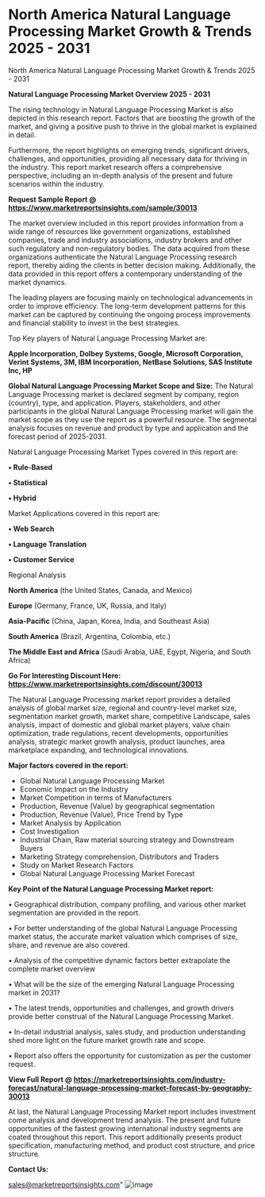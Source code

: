 # North America Natural Language Processing Market Growth & Trends 2025 - 2031
 North America Natural Language Processing Market Growth & Trends 2025 - 2031

<Strong> Natural Language Processing Market Overview 2025 - 2031</strong>

The rising technology in Natural Language Processing Market is also depicted in this research report. Factors that are boosting the growth of the market, and giving a positive push to thrive in the global market is explained in detail.

Furthermore, the report highlights on emerging trends, significant drivers, challenges, and opportunities, providing all necessary data for thriving in the industry. This report market research offers a comprehensive perspective, including an in-depth analysis of the present and future scenarios within the industry.

<strong>Request Sample Report @ <a href=https://www.marketreportsinsights.com/sample/30013>https://www.marketreportsinsights.com/sample/30013</a></strong>

The market overview included in this report provides information from a wide range of resources like government organizations, established companies, trade and industry associations, industry brokers and other such regulatory and non-regulatory bodies. The data acquired from these organizations authenticate the Natural Language Processing research report, thereby aiding the clients in better decision making. Additionally, the data provided in this report offers a contemporary understanding of the market dynamics.

The leading players are focusing mainly on technological advancements in order to improve efficiency. The long-term development patterns for this market can be captured by continuing the ongoing process improvements and financial stability to invest in the best strategies.

Top Key players of Natural Language Processing Market are:

<strong>Apple Incorporation, Dolbey Systems, Google, Microsoft Corporation, Verint Systems, 3M, IBM Incorporation, NetBase Solutions, SAS Institute Inc, HP</strong>

<strong><b>Global Natural Language Processing Market Scope and Size:</b></strong>
The Natural Language Processing market is declared segment by company, region (country), type, and application. Players, stakeholders, and other participants in the global Natural Language Processing market will gain the market scope as they use the report as a powerful resource. The segmental analysis focuses on revenue and product by type and application and the forecast period of 2025-2031.

Natural Language Processing Market Types covered in this report are:

<strong>• Rule-Based

• Statistical

• Hybrid</strong>

Market Applications covered in this report are:

<strong>• Web Search

• Language Translation

• Customer Service</strong> 

Regional Analysis

<strong>North America</strong> (the United States, Canada, and Mexico)

<strong>Europe</strong> (Germany, France, UK, Russia, and Italy)

<strong>Asia-Pacific</strong> (China, Japan, Korea, India, and Southeast Asia)

<strong>South America</strong> (Brazil, Argentina, Colombia, etc.)

<strong>The Middle East and Africa</strong> (Saudi Arabia, UAE, Egypt, Nigeria, and South Africa)

<strong>Go For Interesting Discount Here: <a href=https://www.marketreportsinsights.com/discount/30013>https://www.marketreportsinsights.com/discount/30013</a></strong>

The Natural Language Processing market report provides a detailed analysis of global market size, regional and country-level market size, segmentation market growth, market share, competitive Landscape, sales analysis, impact of domestic and global market players, value chain optimization, trade regulations, recent developments, opportunities analysis, strategic market growth analysis, product launches, area marketplace expanding, and technological innovations.

<strong><b>Major factors covered in the report:</b></strong>
<ul>
  <li>Global Natural Language Processing Market </li>
  <li>Economic Impact on the Industry</li>
  <li>Market Competition in terms of Manufacturers</li>
  <li>Production, Revenue (Value) by geographical segmentation</li>
  <li>Production, Revenue (Value), Price Trend by Type</li>
  <li>Market Analysis by Application</li>
  <li>Cost Investigation</li>
  <li>Industrial Chain, Raw material sourcing strategy and Downstream Buyers</li>
  <li>Marketing Strategy comprehension, Distributors and Traders</li>
  <li>Study on Market Research Factors</li>
  <li>Global Natural Language Processing Market Forecast</li>
</ul>

<strong><b>Key Point of the Natural Language Processing Market report:</b></strong>

• Geographical distribution, company profiling, and various other market segmentation are provided in the report.

• For better understanding of the global Natural Language Processing market status, the accurate market valuation which comprises of size, share, and revenue are also covered.

• Analysis of the competitive dynamic factors better extrapolate the complete market overview

• What will be the size of the emerging Natural Language Processing market in 2031?

• The latest trends, opportunities and challenges, and growth drivers provide better construal of the Natural Language Processing Market.

• In-detail industrial analysis, sales study, and production understanding shed more light on the future market growth rate and scope.

• Report also offers the opportunity for customization as per the customer request.

<strong><b>View Full Report @ <a href=https://marketreportsinsights.com/industry-forecast/natural-language-processing-market-forecast-by-geography-30013>https://marketreportsinsights.com/industry-forecast/natural-language-processing-market-forecast-by-geography-30013</a></b></strong>


At last, the Natural Language Processing Market report includes investment come analysis and development trend analysis. The present and future opportunities of the fastest growing international industry segments are coated throughout this report. This report additionally presents product specification, manufacturing method, and product cost structure, and price structure.

<strong>Contact Us:</strong>

sales@marketreportsinsights.com"
![image](https://github.com/user-attachments/assets/2897bad4-0c50-45ff-8527-830ac6a18424)
